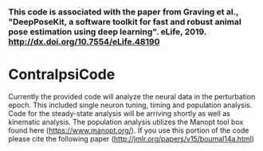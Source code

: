 ### This code is associated with the paper from Graving et al., "DeepPoseKit, a software toolkit for fast and robust animal pose estimation using deep learning". eLife, 2019. http://dx.doi.org/10.7554/eLife.48190
# ContraIpsiCode
Currently the provided code will analyze the neural data in the perturbation epoch.  This included single neuron tuning, timing and population analysis.  Code for the steady-state analysis will be arriving shortly as well as kinematic analysis.
The population analysis utilizes the Manopt tool box found here (https://www.manopt.org/).  If you use this portion of the code please cite the following paper (http://jmlr.org/papers/v15/boumal14a.html) 
